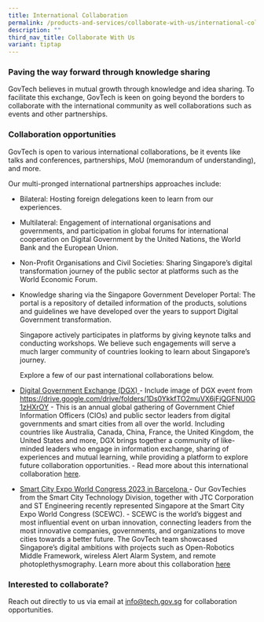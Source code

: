 ```yaml
---
title: International Collaboration
permalink: /products-and-services/collaborate-with-us/international-collaboration/
description: ""
third_nav_title: Collaborate With Us
variant: tiptap
---
```

<h3><strong>Paving the way forward through knowledge sharing</strong></h3>
<p>GovTech believes in mutual growth through knowledge and idea sharing.
To facilitate this exchange, GovTech is keen on going beyond the borders
to collaborate with the international community as well collaborations
such as events and other partnerships.</p>
<h3><strong>Collaboration opportunities</strong></h3>
<p>GovTech is open to various international collaborations, be it events
like talks and conferences, partnerships, MoU (memorandum of understanding),
and more.</p>
<p>Our multi-pronged international partnerships approaches include:</p>
<ul data-tight="true" class="tight">
<li>
<p>Bilateral: Hosting foreign delegations keen to learn from our experiences.</p>
</li>
<li>
<p>Multilateral: Engagement of international organisations and governments,
and participation in global forums for international cooperation on Digital
Government by the United Nations, the World Bank and the European Union.</p>
</li>
<li>
<p>Non-Profit Organisations and Civil Societies: Sharing Singapore’s digital
transformation journey of the public sector at platforms such as the World
Economic Forum.</p>
</li>
<li>
<p>Knowledge sharing via the Singapore Government Developer Portal: The portal
is a repository of detailed information of the products, solutions and
guidelines we have developed over the years to support Digital Government
transformation.</p>
<p></p>
<p>Singapore actively participates in platforms by giving keynote talks and
conducting workshops. We believe such engagements will serve a much larger
community of countries looking to learn about Singapore’s journey.</p>
<p></p>
<p>Explore a few of our past international collaborations below.</p>
</li>
<li>
<p><u>Digital Government Exchange (DGX) </u>- Include image of DGX event
from <a href="https://drive.google.com/drive/folders/1Ds0YkkfTO2muVX6jFjQGFNU0G1zHXrOY" rel="noopener noreferrer nofollow" target="_blank"><u>https://drive.google.com/drive/folders/1Ds0YkkfTO2muVX6jFjQGFNU0G1zHXrOY</u></a> -
This is an annual global gathering of Government Chief Information Officers
(CIOs) and public sector leaders from digital governments and smart cities
from all over the world. Including countries like Australia, Canada, China,
France, the United Kingdom, the United States and more, DGX brings together
a community of like-minded leaders who engage in information exchange,
sharing of experiences and mutual learning, while providing a platform
to explore future collaboration opportunities.<strong> </strong>- Read
more about this international collaboration <a href="https://blogs.worldbank.org/governance/dgx-bringing-govtech-community-together" class="waffle-rich-text-link" rel="noopener noreferrer nofollow" target="_blank"><u>here</u></a>.</p>
</li>
<li>
<p><u>Smart City Expo World Congress 2023 in Barcelona </u>- Our GovTechies
from the Smart City Technology Division, together with JTC Corporation
and ST Engineering recently represented Singapore at the Smart City Expo
World Congress (SCEWC). - SCEWC is the world’s biggest and most influential
event on urban innovation, connecting leaders from the most innovative
companies, governments, and organizations to move cities towards a better
future. The GovTech team showcased Singapore’s digital ambitions with projects
such as Open-Robotics Middle Framework, wireless Alert Alarm System, and
remote photoplethysmography. Learn more about this collaboration <a href="https://www.linkedin.com/feed/update/urn:li:activity:7128668518480318464/" class="waffle-rich-text-link" rel="noopener noreferrer nofollow" target="_blank"><u>here</u></a>
</p>
</li>
</ul>
<h3><strong>Interested to collaborate?</strong></h3>
<p>Reach out directly to us via email at <a href="https://drive.google.com/drive/folders/1Ds0YkkfTO2muVX6jFjQGFNU0G1zHXrOY" rel="noopener noreferrer nofollow" target="_blank">info@tech.gov.sg</a> for
collaboration opportunities.
<br>
</p>